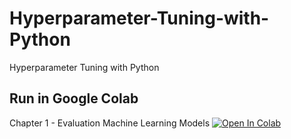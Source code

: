 # Hyperparameter-Tuning-with-Python
Hyperparameter Tuning with Python

## Run in Google Colab

Chapter 1 - Evaluation Machine Learning Models [![Open In Colab](https://colab.research.google.com/assets/colab-badge.svg)](https://colab.research.google.com/github/PacktPublishing/Hyperparameter-Tuning-with-Python/blob/draft/01_Evaluating-Machine-Learning-Models.ipynb)
